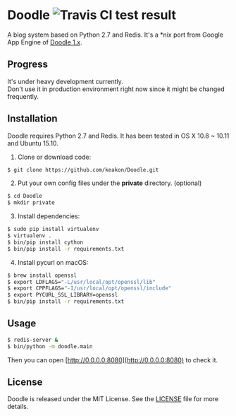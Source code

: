 # Doodle ![Travis CI test result](https://travis-ci.org/keakon/Doodle.svg?branch=master)
A blog system based on Python 2.7 and Redis. It's a *nix port from Google App Engine of [Doodle 1.x](https://bitbucket.org/keakon/doodle/).

## Progress
It's under heavy development currently.  
Don't use it in production environment right now since it might be changed frequently.

## Installation
Doodle requires Python 2.7 and Redis. It has been tested in OS X 10.8 ~ 10.11 and Ubuntu 15.10.

1. Clone or download code:
  ```bash
  $ git clone https://github.com/keakon/Doodle.git
  ```

2. Put your own config files under the **private** directory. (optional)
  ```bash
  $ cd Doodle
  $ mkdir private
  ```

3. Install dependencies:
  ```bash
  $ sudo pip install virtualenv
  $ virtualenv .
  $ bin/pip install cython
  $ bin/pip install -r requirements.txt
  ```

4. Install pycurl on macOS:
  ```bash
  $ brew install openssl
  $ export LDFLAGS="-L/usr/local/opt/openssl/lib"
  $ export CPPFLAGS="-I/usr/local/opt/openssl/include"
  $ export PYCURL_SSL_LIBRARY=openssl
  $ bin/pip install -r requirements.txt
  ```

## Usage
```bash
$ redis-server &
$ bin/python -m doodle.main
```
Then you can open [http://0.0.0.0:8080](http://0.0.0.0:8080) to check it.

## License
Doodle is released under the MIT License. See the [LICENSE](https://raw.githubusercontent.com/keakon/Doodle/master/LICENSE) file for more details.

